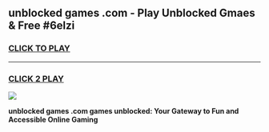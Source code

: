 
## unblocked games .com - Play Unblocked Gmaes & Free #6elzi
<h3>
<a href="https://premium.freeplayer.one?title=unblocked_games_.com&ref=01M">CLICK TO PLAY</a></h3>
<hr>

<h3>
<a href="https://premium.freeplayer.one?title=unblocked_games_.com&ref=01M">CLICK 2 PLAY</a>
  
</h3>

<a href="https://premium.freeplayer.one?title=unblocked_games_.com&ref=01M"><img src="https://clearcache.store/games.png"></a>


**unblocked games .com games unblocked: Your Gateway to Fun and Accessible Online Gaming**
